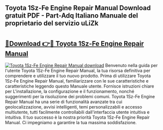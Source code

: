 ## Toyota 1Sz-Fe Engine Repair Manual Download gratuit PDF - Part-Adq Italiano Manuale del proprietario del servizio uLiZk

# <h2><a href="http://dffacl.blite.top/?on=Toyota+1Sz-Fe+Engine+Repair+Manual">🔗Download 👉🔴 Toyota 1Sz-Fe Engine Repair Manual</a></h2>

[![Toyota 1Sz-Fe Engine Repair Manual download](https://i.imgur.com/lujVjoI.png)](http://dffacl.blite.top/?on=Toyota+1Sz-Fe+Engine+Repair+Manual)
Benvenuto nella guida per l'utente Toyota 1Sz-Fe Engine Repair Manual, la tua risorsa definitiva per comprendere e utilizzare il tuo nuovo prodotto. Prima di utilizzare Toyota 1Sz-Fe Engine Repair Manual, familiarizzare con le sue caratteristiche e caratteristiche leggendo questo Manuale utente. Fornisce istruzioni chiare per L'installazione, la configurazione e il funzionamento, nonché suggerimenti per la risoluzione dei problemi comuni. Toyota 1Sz-Fe Engine Repair Manual ha una serie di funzionalità avanzate tra cui geolocalizzazione, avvisi intelligenti, temi personalizzabili e accesso multiutente, tutti facilmente controllabili dall'interfaccia utente intuitiva e intuitiva. Il tuo successo è la nostra priorità Toyota 1Sz-Fe Engine Repair Manual. Ci impegniamo a garantire la tua massima soddisfazione.
